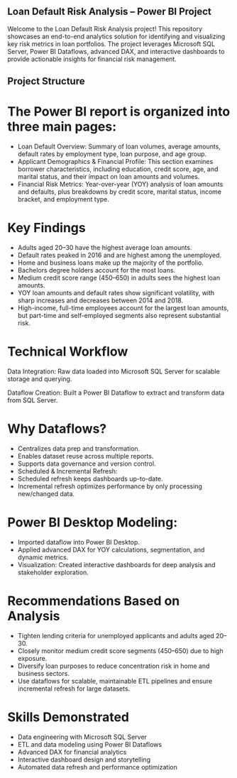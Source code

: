 ## Loan Default Risk Analysis – Power BI Project

Welcome to the Loan Default Risk Analysis project! This repository showcases an end-to-end analytics solution for identifying and visualizing key risk metrics in loan portfolios. The project leverages Microsoft SQL Server, Power BI Dataflows, advanced DAX, and interactive dashboards to provide actionable insights for financial risk management.

## Project Structure
# The Power BI report is organized into three main pages:
- Loan Default Overview: Summary of loan volumes, average amounts, default rates by employment type, loan purpose, and age group.
- Applicant Demographics & Financial Profile: This section examines borrower characteristics, including education, credit score, age, and marital status, and their impact on loan amounts and volumes.
- Financial Risk Metrics: Year-over-year (YOY) analysis of loan amounts and defaults, plus breakdowns by credit score, marital status, income bracket, and employment type.

# Key Findings
- Adults aged 20–30 have the highest average loan amounts.
- Default rates peaked in 2016 and are highest among the unemployed.
- Home and business loans make up the majority of the portfolio.
- Bachelors degree holders account for the most loans.
- Medium credit score range (450–650) in adults sees the highest loan amounts.
- YOY loan amounts and default rates show significant volatility, with sharp increases and decreases between 2014 and 2018.
- High-income, full-time employees account for the largest loan amounts, but part-time and self-employed segments also represent substantial risk.

# Technical Workflow
Data Integration: Raw data loaded into Microsoft SQL Server for scalable storage and querying.

Dataflow Creation: Built a Power BI Dataflow to extract and transform data from SQL Server.

# Why Dataflows?

- Centralizes data prep and transformation.
- Enables dataset reuse across multiple reports.
- Supports data governance and version control.
- Scheduled & Incremental Refresh:
- Scheduled refresh keeps dashboards up-to-date.
- Incremental refresh optimizes performance by only processing new/changed data.

# Power BI Desktop Modeling:

- Imported dataflow into Power BI Desktop.
- Applied advanced DAX for YOY calculations, segmentation, and dynamic metrics.
- Visualization: Created interactive dashboards for deep analysis and stakeholder exploration.

# Recommendations Based on Analysis
- Tighten lending criteria for unemployed applicants and adults aged 20–30.
- Closely monitor medium credit score segments (450–650) due to high exposure.
- Diversify loan purposes to reduce concentration risk in home and business sectors.
- Use dataflows for scalable, maintainable ETL pipelines and ensure incremental refresh for large datasets.

# Skills Demonstrated
- Data engineering with Microsoft SQL Server
- ETL and data modeling using Power BI Dataflows
- Advanced DAX for financial analytics
- Interactive dashboard design and storytelling
- Automated data refresh and performance optimization
